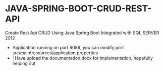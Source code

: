 # JAVA-SPRING-BOOT-CRUD-REST-API
Create Rest Api CRUD Using Java Spring Boot Integrated with SQL SERVER 2012

- Application running on port 8089, you can modify port src\main\resources\application.properties
- I Have upload the documentation.docx for implementation, hopefully helping out

